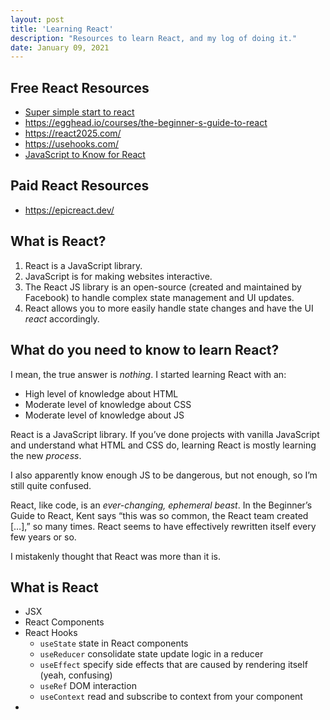 ```yaml
---
layout: post
title: 'Learning React'
description: "Resources to learn React, and my log of doing it."
date: January 09, 2021
---
```



## Free React Resources
- [Super simple start to react](https://kentcdodds.com/blog/super-simple-start-to-react)
- https://egghead.io/courses/the-beginner-s-guide-to-react
- https://react2025.com/
- https://usehooks.com/
- [JavaScript to Know for React](https://kentcdodds.com/blog/javascript-to-know-for-react)

## Paid React Resources
- https://epicreact.dev/

## What is React?

1. React is a JavaScript library.
2. JavaScript is for making websites interactive.
3. The React JS library is an open-source (created and maintained by Facebook) to handle complex state management and UI updates.
4. React allows you to more easily handle state changes and have the UI *react* accordingly.

## What do you need to know to learn React?

I mean, the true answer is *nothing*. I started learning React with an:
- High level of knowledge about HTML
- Moderate level of knowledge about CSS
- Moderate level of knowledge about JS

React is a JavaScript library. If you’ve done projects with vanilla JavaScript and understand what HTML and CSS do, learning React is mostly learning the new *process*.

I also apparently know enough JS to be dangerous, but not enough, so I’m still quite confused.

React, like code, is an *ever-changing, ephemeral beast*. In the Beginner’s Guide to React, Kent says “this was so common, the React team created […],” so many times. React seems to have effectively rewritten itself every few years or so.

I mistakenly thought that React was more than it is.

## What is React

- JSX
- React Components
- React Hooks
    - `useState` state in React components
    - `useReducer` consolidate state update logic in a reducer
    - `useEffect` specify side effects that are caused by rendering itself (yeah, confusing)
    - `useRef` DOM interaction
    - `useContext` read and subscribe to context from your component
-
